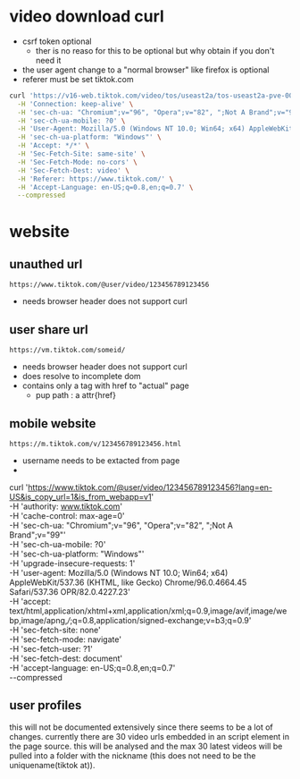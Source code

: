 # video download curl

-   csrf token optional
    -   ther is no reaso for this to be optional but why obtain if you don't need it
-   the user agent change to a "normal browser" like firefox is optional
-   referer must be set tiktok.com

```bash
curl 'https://v16-web.tiktok.com/video/tos/useast2a/tos-useast2a-pve-0068/........' \
  -H 'Connection: keep-alive' \
  -H 'sec-ch-ua: "Chromium";v="96", "Opera";v="82", ";Not A Brand";v="99"' \
  -H 'sec-ch-ua-mobile: ?0' \
  -H 'User-Agent: Mozilla/5.0 (Windows NT 10.0; Win64; x64) AppleWebKit/537.36 (KHTML, like Gecko) Chrome/96.0.4664.45 Safari/537.36 OPR/82.0.4227.23' \
  -H 'sec-ch-ua-platform: "Windows"' \
  -H 'Accept: */*' \
  -H 'Sec-Fetch-Site: same-site' \
  -H 'Sec-Fetch-Mode: no-cors' \
  -H 'Sec-Fetch-Dest: video' \
  -H 'Referer: https://www.tiktok.com/' \
  -H 'Accept-Language: en-US;q=0.8,en;q=0.7' \
  --compressed
```

# website

## unauthed url

`https://www.tiktok.com/@user/video/123456789123456`

-   needs browser header does not support curl

## user share url

`https://vm.tiktok.com/someid/`

-   needs browser header does not support curl
-   does resolve to incomplete dom
-   contains only a tag with href to "actual" page
    -   pup path : a attr{href}

## mobile website

`https://m.tiktok.com/v/123456789123456.html`

-   username needs to be extacted from page
-

curl 'https://www.tiktok.com/@user/video/123456789123456?lang=en-US&is_copy_url=1&is_from_webapp=v1' \
 -H 'authority: www.tiktok.com' \
 -H 'cache-control: max-age=0' \
 -H 'sec-ch-ua: "Chromium";v="96", "Opera";v="82", ";Not A Brand";v="99"' \
 -H 'sec-ch-ua-mobile: ?0' \
 -H 'sec-ch-ua-platform: "Windows"' \
 -H 'upgrade-insecure-requests: 1' \
 -H 'user-agent: Mozilla/5.0 (Windows NT 10.0; Win64; x64) AppleWebKit/537.36 (KHTML, like Gecko) Chrome/96.0.4664.45 Safari/537.36 OPR/82.0.4227.23' \
 -H 'accept: text/html,application/xhtml+xml,application/xml;q=0.9,image/avif,image/webp,image/apng,_/_;q=0.8,application/signed-exchange;v=b3;q=0.9' \
 -H 'sec-fetch-site: none' \
 -H 'sec-fetch-mode: navigate' \
 -H 'sec-fetch-user: ?1' \
 -H 'sec-fetch-dest: document' \
 -H 'accept-language: en-US;q=0.8,en;q=0.7' \
 --compressed


## user profiles

this will not be documented extensively since there seems to be a lot of changes.
currently there are 30 video urls embedded in an script element in the page source.
this will be analysed and the max 30 latest videos will be pulled into a folder with the nickname (this does not need to be the uniquename(tiktok at)).